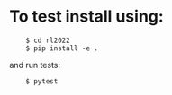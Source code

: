 # To test install using:
```console
    $ cd rl2022
    $ pip install -e .
```
and run tests:
```console
    $ pytest
```
